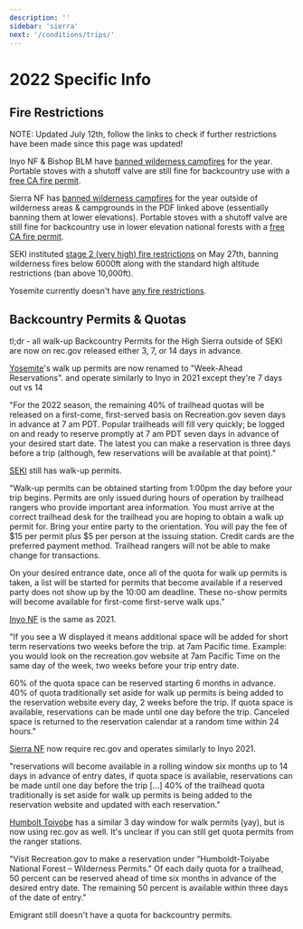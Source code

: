 ```yaml
---
description: ''
sidebar: 'sierra'
next: '/conditions/trips/'
---
```


# 2022 Specific Info

## Fire Restrictions

NOTE: Updated July 12th, follow the links to check if further restrictions have been made since this page was updated!

Inyo NF & Bishop BLM have [banned wilderness campfires](https://www.fs.usda.gov/Internet/FSE_DOCUMENTS/fseprd1031603.pdf) for the year. Portable stoves with a shutoff valve are still fine for backcountry use with a [free CA fire permit](https://www.readyforwildfire.org/permits/campfire-permit/?fbclid=IwAR1W_m_PCR4xdaF6MHH2OAXWh_sFEVHXUl9NkH8jdmFIUgOaECb7aCuEw6E).

Sierra NF has [banned wilderness campfires](https://www.fs.usda.gov/Internet/FSE_DOCUMENTS/fseprd1042689.pdf) for the year outside of wilderness areas & campgrounds in the PDF linked above (essentially banning them at lower elevations). Portable stoves with a shutoff valve are still fine for backcountry use in lower elevation national forests with a [free CA fire permit](https://www.readyforwildfire.org/permits/campfire-permit/?fbclid=IwAR1W_m_PCR4xdaF6MHH2OAXWh_sFEVHXUl9NkH8jdmFIUgOaECb7aCuEw6E).

SEKI instituted [stage 2 (very high) fire restrictions](https://home.nps.gov/seki/learn/nature/fire-restrictions.htm) on May 27th, banning wilderness fires below 6000ft along with the standard high altitude restrictions (ban above 10,000ft).

Yosemite currently doesn't have [any fire restrictions](https://www.nps.gov/yose/planyourvisit/firerestrictions.htm).


## Backcountry Permits & Quotas

tl;dr - all walk-up Backcountry Permits for the High Sierra outside of SEKI are now on rec.gov released either 3, 7, or 14 days in advance.

[Yosemite](https://www.nps.gov/yose/planyourvisit/wpres.htm)'s walk up permits are now renamed to "Week-Ahead Reservations".  and operate similarly to Inyo in 2021 except they're 7 days out vs 14

"For the 2022 season, the remaining 40% of trailhead quotas will be released on a first-come, first-served basis on Recreation.gov seven days in advance at 7 am PDT. Popular trailheads will fill very quickly; be logged on and ready to reserve promptly at 7 am PDT seven days in advance of your desired start date. The latest you can make a reservation is three days before a trip (although, few reservations will be available at that point)."

[SEKI](https://www.nps.gov/seki/planyourvisit/wilderness_permits.htm) still has walk-up permits.

"Walk-up permits can be obtained starting from 1:00pm the day before your trip begins. Permits are only issued during hours of operation by trailhead rangers who provide important area information. You must arrive at the correct trailhead desk for the trailhead you are hoping to obtain a walk up permit for. Bring your entire party to the orientation. You will pay the fee of $15 per permit plus $5 per person at the issuing station. Credit cards are the preferred payment method. Trailhead rangers will not be able to make change for transactions. 

On your desired entrance date, once all of the quota for walk up permits is taken, a list will be started for permits that become available if a reserved party does not show up by the 10:00 am deadline. These no-show permits will become available for first-come first-serve walk ups."

[Inyo NF](https://www.fs.usda.gov/detail/inyo/passes-permits/recreation/?cid=fsbdev3_003808) is the same as 2021.

"If you see a W displayed it means additional space will be added for short term reservations two weeks before the trip. at 7am Pacific time.  Example: you would look on the recreation.gov website at 7am Pacific Time on the same day of the week, two weeks before your trip entry date.

60% of the quota space can be reserved starting 6 months in advance.
40% of quota traditionally set aside for walk up permits is being added to the reservation website every day, 2 weeks before the trip.
If quota space is available, reservations can be made until one day before the trip.
Canceled space is returned to the reservation calendar at a random time within 24 hours."

[Sierra NF](https://www.fs.usda.gov/detail/sierra/passes-permits/?cid=fsbdev7_018115) now require rec.gov and operates similarly to Inyo 2021.

"reservations will become available in a rolling window six months up to 14 days in advance of entry dates, if quota space is available, reservations can be made until one day before the trip [...] 40% of  the trailhead quota traditionally is set aside for walk up permits is being added to the reservation website and updated with each reservation."

[Humbolt Toiyobe](https://www.fs.usda.gov/detail/htnf/passes-permits/?cid=fseprd673368) has a similar 3 day window for walk permits (yay), but is now using rec.gov as well. It's unclear if you can still get quota permits from the ranger stations.

"Visit Recreation.gov to make a reservation under “Humboldt-Toiyabe National Forest – Wilderness Permits." Of each daily quota for a trailhead, 50 percent can be reserved ahead of time six months in advance of the desired entry date. The remaining 50 percent is available within three days of the date of entry." 

Emigrant still doesn't have a quota for backcountry permits.
